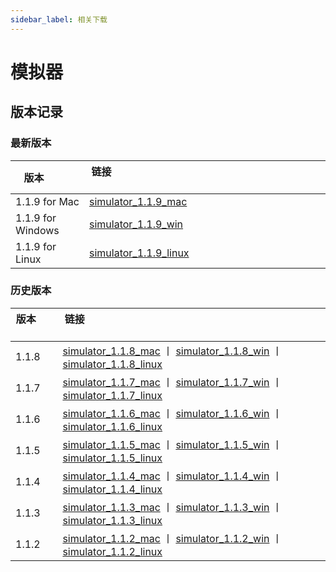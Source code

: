 ```yaml
---
sidebar_label: 相关下载
---
```

# 模拟器

## 版本记录

### 最新版本

|  版本  &nbsp; &nbsp; &nbsp; &nbsp; &nbsp;  | 链接 &nbsp; &nbsp; &nbsp; &nbsp; &nbsp;&nbsp; &nbsp; &nbsp; &nbsp; &nbsp;&nbsp; &nbsp; &nbsp; &nbsp; &nbsp;&nbsp; &nbsp; &nbsp; &nbsp; &nbsp;&nbsp; &nbsp; &nbsp; &nbsp; &nbsp;&nbsp; &nbsp; &nbsp; &nbsp; &nbsp; &nbsp; &nbsp; &nbsp; &nbsp; &nbsp; &nbsp; &nbsp; &nbsp; &nbsp; &nbsp; &nbsp; &nbsp; &nbsp; &nbsp; &nbsp; &nbsp; &nbsp; &nbsp; &nbsp; &nbsp; &nbsp; &nbsp; &nbsp; &nbsp; &nbsp; &nbsp; &nbsp; &nbsp; &nbsp; &nbsp; &nbsp; &nbsp; &nbsp; &nbsp; &nbsp; &nbsp; &nbsp; &nbsp; &nbsp; &nbsp; |
|  ----  | ----  |
| 1.1.9 for Mac  | [simulator_1.1.9_mac](https://upload-cdn.huami.com/zeppos/simulator/download/simulator_1.1.9.dmg) |
| 1.1.9 for Windows  | [simulator_1.1.9_win](https://upload-cdn.huami.com/zeppos/simulator/download/simulator_1.1.9.exe) |
| 1.1.9 for Linux  | [simulator_1.1.9_linux](https://upload-cdn.huami.com/zeppos/simulator/download/simulator_1.1.9_amd64.deb) |

### 历史版本

|  版本  &nbsp; &nbsp; &nbsp; &nbsp; &nbsp;  | 链接 &nbsp; &nbsp; &nbsp; &nbsp; &nbsp;&nbsp; &nbsp; &nbsp; &nbsp; &nbsp;&nbsp; &nbsp; &nbsp; &nbsp; &nbsp;&nbsp; &nbsp; &nbsp; &nbsp; &nbsp;&nbsp; &nbsp; &nbsp; &nbsp; &nbsp;&nbsp; &nbsp; &nbsp; &nbsp; &nbsp; &nbsp; &nbsp; &nbsp; &nbsp; &nbsp; &nbsp; &nbsp; &nbsp; &nbsp; &nbsp; &nbsp; &nbsp; &nbsp; &nbsp; &nbsp; &nbsp; &nbsp; &nbsp; &nbsp; &nbsp; &nbsp; &nbsp; &nbsp; &nbsp; &nbsp; &nbsp; &nbsp; &nbsp; &nbsp; &nbsp; &nbsp; &nbsp; &nbsp; &nbsp; &nbsp; &nbsp; &nbsp; &nbsp; &nbsp; &nbsp; |
|  ----  | ----  |
| 1.1.8 | [simulator_1.1.8_mac](https://upload-cdn.huami.com/zeppos/simulator/download/simulator_1.1.8.dmg) 丨 [simulator_1.1.8_win](https://upload-cdn.huami.com/zeppos/simulator/download/simulator_1.1.8.exe)  丨 [simulator_1.1.8_linux](https://upload-cdn.huami.com/zeppos/simulator/download/simulator_1.1.8_amd64.deb)|
| 1.1.7 | [simulator_1.1.7_mac](https://upload-cdn.huami.com/zeppos/simulator/download/simulator_1.1.7.dmg) 丨 [simulator_1.1.7_win](https://upload-cdn.huami.com/zeppos/simulator/download/simulator_1.1.7.exe)  丨 [simulator_1.1.7_linux](https://upload-cdn.huami.com/zeppos/simulator/download/simulator_1.1.7_amd64.deb)|
| 1.1.6 | [simulator_1.1.6_mac](https://upload-cdn.huami.com/zeppos/simulator/download/simulator_1.1.6.dmg) 丨 [simulator_1.1.6_win](https://upload-cdn.huami.com/zeppos/simulator/download/simulator_1.1.6.exe)  丨 [simulator_1.1.6_linux](https://upload-cdn.huami.com/zeppos/simulator/download/simulator_1.1.6_amd64.deb)|
| 1.1.5 | [simulator_1.1.5_mac](https://upload-cdn.huami.com/zeppos/simulator/download/simulator_1.1.5.dmg) 丨 [simulator_1.1.5_win](https://upload-cdn.huami.com/zeppos/simulator/download/simulator_1.1.5.exe)  丨 [simulator_1.1.5_linux](https://upload-cdn.huami.com/zeppos/simulator/download/simulator_1.1.5_amd64.deb)|
| 1.1.4 | [simulator_1.1.4_mac](https://upload-cdn.huami.com/zeppos/simulator/download/simulator_1.1.4.dmg) 丨 [simulator_1.1.4_win](https://upload-cdn.huami.com/zeppos/simulator/download/simulator_1.1.4.exe)  丨 [simulator_1.1.4_linux](https://upload-cdn.huami.com/zeppos/simulator/download/simulator_1.1.4_amd64.deb)|
| 1.1.3 | [simulator_1.1.3_mac](https://upload-cdn.huami.com/zeppos/simulator/download/simulator_1.1.3.dmg) 丨 [simulator_1.1.3_win](https://upload-cdn.huami.com/zeppos/simulator/download/simulator_1.1.3.exe)  丨 [simulator_1.1.3_linux](https://upload-cdn.huami.com/zeppos/simulator/download/simulator_1.1.3_amd64.deb)|
| 1.1.2 | [simulator_1.1.2_mac](https://upload-cdn.huami.com/zeppos/simulator/download/simulator_1.1.2.dmg) 丨 [simulator_1.1.2_win](https://upload-cdn.huami.com/zeppos/simulator/download/simulator_1.1.2.exe)  丨 [simulator_1.1.2_linux](https://upload-cdn.huami.com/zeppos/simulator/download/simulator_1.1.2_amd64.deb)|
